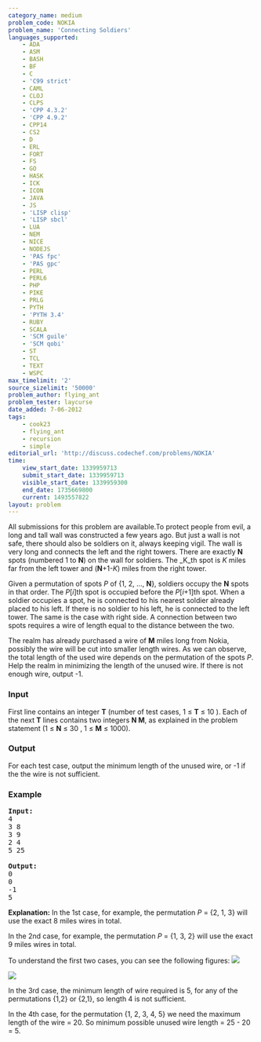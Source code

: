 ```yaml
---
category_name: medium
problem_code: NOKIA
problem_name: 'Connecting Soldiers'
languages_supported:
    - ADA
    - ASM
    - BASH
    - BF
    - C
    - 'C99 strict'
    - CAML
    - CLOJ
    - CLPS
    - 'CPP 4.3.2'
    - 'CPP 4.9.2'
    - CPP14
    - CS2
    - D
    - ERL
    - FORT
    - FS
    - GO
    - HASK
    - ICK
    - ICON
    - JAVA
    - JS
    - 'LISP clisp'
    - 'LISP sbcl'
    - LUA
    - NEM
    - NICE
    - NODEJS
    - 'PAS fpc'
    - 'PAS gpc'
    - PERL
    - PERL6
    - PHP
    - PIKE
    - PRLG
    - PYTH
    - 'PYTH 3.4'
    - RUBY
    - SCALA
    - 'SCM guile'
    - 'SCM qobi'
    - ST
    - TCL
    - TEXT
    - WSPC
max_timelimit: '2'
source_sizelimit: '50000'
problem_author: flying_ant
problem_tester: laycurse
date_added: 7-06-2012
tags:
    - cook23
    - flying_ant
    - recursion
    - simple
editorial_url: 'http://discuss.codechef.com/problems/NOKIA'
time:
    view_start_date: 1339959713
    submit_start_date: 1339959713
    visible_start_date: 1339959300
    end_date: 1735669800
    current: 1493557822
layout: problem
---
```

All submissions for this problem are available.To protect people from evil, a long and tall wall was constructed a few years ago. But just a wall is not safe, there should also be soldiers on it, always keeping vigil. The wall is very long and connects the left and the right towers. There are exactly **N** spots (numbered 1 to **N**) on the wall for soldiers. The _K_th spot is _K_ miles far from the left tower and (**N**+1-_K_) miles from the right tower.

Given a permutation of spots _P_ of {1, 2, ..., **N**}, soldiers occupy the **N** spots in that order. The _P_\[_i_\]th spot is occupied before the _P_\[_i_+1\]th spot. When a soldier occupies a spot, he is connected to his nearest soldier already placed to his left. If there is no soldier to his left, he is connected to the left tower. The same is the case with right side. A connection between two spots requires a wire of length equal to the distance between the two.

The realm has already purchased a wire of **M** miles long from Nokia, possibly the wire will be cut into smaller length wires. As we can observe, the total length of the used wire depends on the permutation of the spots _P_. Help the realm in minimizing the length of the unused wire. If there is not enough wire, output -1.

### Input

First line contains an integer **T** (number of test cases, 1 ≤ **T** ≤ 10 ). Each of the next **T** lines contains two integers **N M**, as explained in the problem statement (1 ≤ **N** ≤ 30 , 1 ≤ **M** ≤ 1000).

### Output

For each test case, output the minimum length of the unused wire, or -1 if the the wire is not sufficient.

### Example

<pre>
<b>Input:</b>
4
3 8
3 9
2 4
5 25

<b>Output:</b>
0
0
-1
5
</pre>

**Explanation:**
In the 1st case, for example, the permutation _P_ = {2, 1, 3} will use the exact 8 miles wires in total.

In the 2nd case, for example, the permutation _P_ = {1, 3, 2} will use the exact 9 miles wires in total.

To understand the first two cases, you can see the following figures:
![](http://www.codechef.com/download/NOKIA1.png)


![](http://www.codechef.com/download/NOKIA2.png)


In the 3rd case, the minimum length of wire required is 5, for any of the permutations {1,2} or {2,1}, so length 4 is not sufficient.

In the 4th case, for the permutation {1, 2, 3, 4, 5} we need the maximum length of the wire = 20. So minimum possible unused wire length = 25 - 20 = 5.
